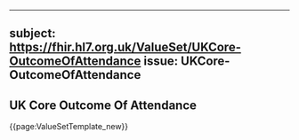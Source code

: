 
---
subject: https://fhir.hl7.org.uk/ValueSet/UKCore-OutcomeOfAttendance
issue: UKCore-OutcomeOfAttendance
---
## UK Core Outcome Of Attendance

{{page:ValueSetTemplate_new}}
    
